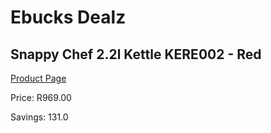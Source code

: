 
# Ebucks Dealz
## Snappy Chef 2.2l Kettle KERE002 - Red
[Product Page](https://www.ebucks.com/web/shop/productSelected.do?prodId=1149101611&catId=1157551679)

Price: R969.00

Savings: 131.0


	
